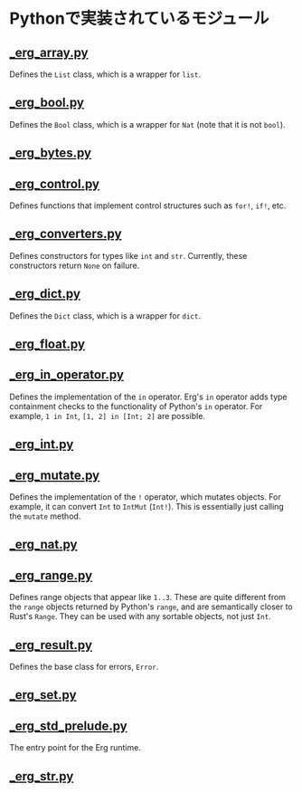 # Pythonで実装されているモジュール

## [_erg_array.py](https://github.com/erg-lang/erg/blob/d1dc1e60e7d4e3333f80ed23c5ead77b5fe47cb2/crates/erg_compiler/lib/std/_erg_array.py)

Defines the `List` class, which is a wrapper for `list`.

## [_erg_bool.py](https://github.com/erg-lang/erg/blob/d1dc1e60e7d4e3333f80ed23c5ead77b5fe47cb2/crates/erg_compiler/lib/std/_erg_bool.py)

Defines the `Bool` class, which is a wrapper for `Nat` (note that it is not `bool`).

## [_erg_bytes.py](https://github.com/erg-lang/erg/blob/d1dc1e60e7d4e3333f80ed23c5ead77b5fe47cb2/crates/erg_compiler/lib/std/_erg_bytes.py)

## [_erg_control.py](https://github.com/erg-lang/erg/blob/d1dc1e60e7d4e3333f80ed23c5ead77b5fe47cb2/crates/erg_compiler/lib/std/_erg_control.py)

Defines functions that implement control structures such as `for!`, `if!`, etc.

## [_erg_converters.py](https://github.com/erg-lang/erg/blob/d1dc1e60e7d4e3333f80ed23c5ead77b5fe47cb2/crates/erg_compiler/lib/std/_erg_convertors.py)

Defines constructors for types like `int` and `str`. Currently, these constructors return `None` on failure.

## [_erg_dict.py](https://github.com/erg-lang/erg/blob/d1dc1e60e7d4e3333f80ed23c5ead77b5fe47cb2/crates/erg_compiler/lib/std/_erg_dict.py)

Defines the `Dict` class, which is a wrapper for `dict`.

## [_erg_float.py](https://github.com/erg-lang/erg/blob/d1dc1e60e7d4e3333f80ed23c5ead77b5fe47cb2/crates/erg_compiler/lib/std/_erg_float.py)

## [_erg_in_operator.py](https://github.com/erg-lang/erg/blob/d1dc1e60e7d4e3333f80ed23c5ead77b5fe47cb2/crates/erg_compiler/lib/std/_erg_in_operator.py)

Defines the implementation of the `in` operator. Erg's `in` operator adds type containment checks to the functionality of Python's `in` operator. For example, `1 in Int`, `[1, 2] in [Int; 2]` are possible.

## [_erg_int.py](https://github.com/erg-lang/erg/blob/d1dc1e60e7d4e3333f80ed23c5ead77b5fe47cb2/crates/erg_compiler/lib/std/_erg_int.py)

## [_erg_mutate.py](https://github.com/erg-lang/erg/blob/d1dc1e60e7d4e3333f80ed23c5ead77b5fe47cb2/crates/erg_compiler/lib/std/_erg_mutate_operator.py)

Defines the implementation of the `!` operator, which mutates objects. For example, it can convert `Int` to `IntMut` (`Int!`). This is essentially just calling the `mutate` method.

## [_erg_nat.py](https://github.com/erg-lang/erg/blob/d1dc1e60e7d4e3333f80ed23c5ead77b5fe47cb2/crates/erg_compiler/lib/std/_erg_nat.py)

## [_erg_range.py](https://github.com/erg-lang/erg/blob/d1dc1e60e7d4e3333f80ed23c5ead77b5fe47cb2/crates/erg_compiler/lib/std/_erg_range.py)

Defines range objects that appear like `1..3`. These are quite different from the `range` objects returned by Python's `range`, and are semantically closer to Rust's `Range`. They can be used with any sortable objects, not just `Int`.

## [_erg_result.py](https://github.com/erg-lang/erg/blob/d1dc1e60e7d4e3333f80ed23c5ead77b5fe47cb2/crates/erg_compiler/lib/std/_erg_result.py)

Defines the base class for errors, `Error`.

## [_erg_set.py](https://github.com/erg-lang/erg/blob/d1dc1e60e7d4e3333f80ed23c5ead77b5fe47cb2/crates/erg_compiler/lib/std/_erg_set.py)

## [_erg_std_prelude.py](https://github.com/erg-lang/erg/blob/d1dc1e60e7d4e3333f80ed23c5ead77b5fe47cb2/crates/erg_compiler/lib/std/_erg_std_prelude.py)

The entry point for the Erg runtime.

## [_erg_str.py](https://github.com/erg-lang/erg/blob/d1dc1e60e7d4e3333f80ed23c5ead77b5fe47cb2/crates/erg_compiler/lib/std/_erg_str.py)

